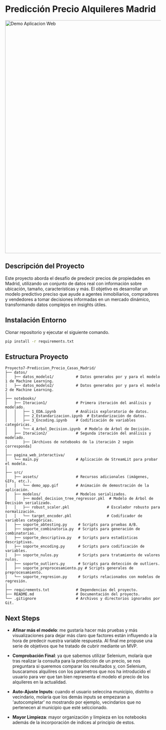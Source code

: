 # Predicción Precio Alquileres Madrid

<img src="src/assets/demo_app.gif" alt="Demo Aplicacion Web" width="750" />

## Descripción del Proyecto
Este proyecto aborda el desafío de predecir precios de propiedades en Madrid, utilizando un conjunto de datos real con información sobre ubicación, tamaño, características y más. El objetivo es desarrollar un modelo predictivo preciso que ayude a agentes inmobiliarios, compradores y vendedores a tomar decisiones informadas en un mercado dinámico, transformando datos complejos en insights útiles.

## Instalación Entorno
Clonar repositorio y ejecutar el siguiente comando.
```bash
pip install -r requirements.txt
```

## Estructura Proyecto
```
Proyecto7-Prediccion_Precio_Casas_Madrid/
├── datos/
│   ├── datos_modelo1/          # Datos generados por y para el modelo 1 de Machine Learning.
│   ├── datos_modelo2/          # Datos generados por y para el modelo 2 de Machine Learning.
│
├── notebooks/
│   ├── Iteracion1/             # Primera iteración del análisis y modelado.
│   │   ├── 1_EDA.ipynb         # Análisis exploratorio de datos.
│   │   ├── 2_Estandarizacion.ipynb  # Estandarización de datos.
│   │   ├── 3_Encoding.ipynb    # Codificación de variables categóricas.
│   │   └── 4_Arbol_Decision.ipynb  # Modelo de Árbol de Decisión.
│   ├── Iteracion2/             # Segunda iteración del análisis y modelado.
│       ├── [Archivos de notebooks de la iteración 2 según corresponda]
│
├── pagina_web_interactiva/
│   └── main.py                 # Aplicación de StreamLit para probar el modelo.
│
├── src/
│   ├── assets/                 # Recursos adicionales (imágenes, GIFs, etc.).
│   │   └── demo_app.gif        # Animación de demostración de la aplicación.
│   ├── modelos/                # Modelos serializados.
│   │   ├── model_decision_tree_regressor.pkl  # Modelo de Árbol de Decisión serializado.
│   │   ├── robust_scaler.pkl                 # Escalador robusto para normalización.
│   │   └── target_encoder.pkl                # Codificador de variables categóricas.
│   ├── soporte_abtesting.py     # Scripts para pruebas A/B.
│   ├── soporte_combinatoria.py  # Scripts para generación de combinatorias.
│   ├── soporte_descriptiva.py   # Scripts para estadísticas descriptivas.
│   ├── soporte_encoding.py      # Scripts para codificación de variables.
│   ├── soporte_nulos.py         # Scripts para tratamiento de valores nulos.
│   ├── soporte_outliers.py      # Scripts para detección de outliers.
│   ├── soporte_preprocesamiento.py # Scripts generales de preprocesamiento.
│   └── soporte_regresion.py     # Scripts relacionados con modelos de regresión.
│
├── requirements.txt            # Dependencias del proyecto.
├── README.md                   # Documentación del proyecto.
└── .gitignore                  # Archivos y directorios ignorados por Git.

```

## Next Steps

- **Afinar más el modelo**: me gustaría hacer más pruebas y más visualizaciones para dejar más claro que factores están influyendo a la hora de predecir nuestra variable respuesta. Al final me propuse una serie de objetivos que he tratado de cubrir mediante un MVP.

- **Comprobación Final**: ya que sabemos utilizar Selenium, molaría que tras realizar la consulta para la predicción de un precio, se nos preguntara si queremos comparar los resultados y, con Selenium, buscaramos alquilires con los parametros que nos ha introducido el usuario para ver que
tan bien representa el modelo el precio de los alquileres en la actualidad.

- **Auto-Ajuste Inputs**: cuando el usuario seleccina municipio, distrito o vecindario, molaría que los demás inputs se empezaran a 'autocompletar' no mostrando por ejemplo, vecindarios que no pertenecen al municipio que esté selccionado. 

- **Mayor Limpieza**: mayor organización y limpieza en los notebooks además de la incorporación de indices al principio de estos.